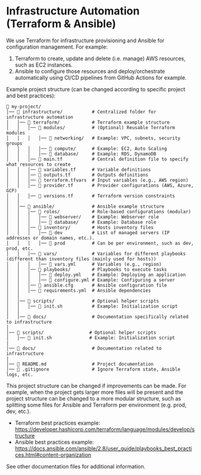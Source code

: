 # Infrastructure Automation (Terraform & Ansible)
We use Terraform for infrastructure provisioning and Ansible for configuration management. For example:
1. Terraform to create, update and delete (i.e. manage) AWS resources, such as EC2 instances.
2. Ansible to configure those resources and deploy/orchestrate automatically using CI/CD pipelines from GitHub Actions for example.

Example project structure (can be changed according to specific project and best practices):
```
📂 my-project/
│── 📂 infrastructure/           # Centralized folder for infrastructure automation
│   │── 📂 terraform/            # Terraform example structure
│   │   │── 📂 modules/          # (Optional) Reusable Terraform modules
│   │   │   │── 📂 networking/   # Example: VPC, subnets, security groups
│   │   │   │── 📂 compute/      # Example: EC2, Auto Scaling
│   │   │   │── 📂 database/     # Example: RDS, DynamoDB
│   │   │── 📄 main.tf           # Central definition file to specify what resources to create
│   │   │── 📄 variables.tf      # Variable definitions
│   │   │── 📄 outputs.tf        # Outputs definitions
│   │   │── 📄 terraform.tfvars  # Input variables (e.g., AWS region)
│   │   │── 📄 provider.tf       # Provider configurations (AWS, Azure, GCP)
│   │   │── 📄 versions.tf       # Terraform version constraints
│   │
│   │── 📂 ansible/              # Ansible example structure
│   │   │── 📂 roles/            # Role-based configurations (modular)
│   │   │   │── 📂 webserver/    # Example: Webserver role
│   │   │   │── 📂 database/     # Example: Database role
│   │   │── 📂 inventory/        # Hosts inventory files
│   │   │   │── 📄 dev           # List of managed servers (IP addresses or domain names, etc.).
│   │   │   │── 📄 prod          # Can be per environment, such as dev, prod, etc.
│   │   │── 📂 vars/             # Variables for different playbooks (different than inventory files (mainly used for hosts))
│   │   │   │── 📄 vars.yml      # Variables (e.g., region)
│   │   │── 📂 playbooks/        # Playbooks to execute tasks
│   │   │   │── 📄 deploy.yml    # Example: Deploying an application
│   │   │   │── 📄 configure.yml # Example: Configuring a server
│   │   │── 📄 ansible.cfg       # Ansible configuration file
│   │   │── 📄 requirements.yml  # Ansible dependencies
│   │
│   │── 📂 scripts/              # Optional helper scripts
│   │   │── 📄 init.sh           # Example: Initialization script
│   │
│   │── 📂 docs/                 # Documentation specifically related to infrastructure
│
│── 📂 scripts/                 # Optional helper scripts
│   │── 📄 init.sh              # Example: Initialization script
|
│── 📂 docs/                     # Documentation related to infrastructure
|
│── 📄 README.md                 # Project documentation
│── 📄 .gitignore                # Ignore Terraform state, Ansible logs, etc.
```
This project structure can be changed if improvements can be made. For example, when the project gets larger more files will be present and the project structure can be changed to a more modular structure, such as splitting some files for Ansible and Terraform per environment (e.g. prod, dev, etc.).
- Terraform best practices example: https://developer.hashicorp.com/terraform/language/modules/develop/structure
- Ansible best practices example: https://docs.ansible.com/ansible/2.8/user_guide/playbooks_best_practices.html#content-organization

See other documentation files for additional information.